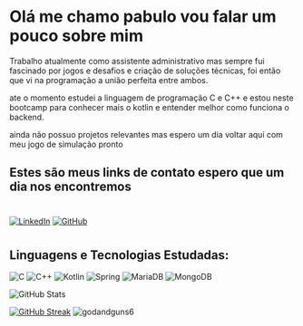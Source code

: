 # **Olá me chamo pabulo vou falar um pouco sobre mim**

 Trabalho atualmente como assistente administrativo mas sempre fui fascinado por jogos e desafios e criação de soluções técnicas, foi então que vi na programação a união perfeita entre ambos.

 ate o momento estudei a linguagem de programação C e C++ e estou neste bootcamp para conhecer mais o kotlin e entender melhor como funciona o backend.

ainda não possuo projetos relevantes mas espero um dia voltar aqui com meu jogo de simulação pronto




## Estes são meus links de contato espero que um dia nos encontremos

#

[![LinkedIn](https://img.shields.io/badge/LinkedIn-0077B5?style=for-the-badge&logo=linkedin&logoColor=white)](https://www.linkedin.com/in/pabulo-melo-de-oliveira-1430a3269)
[![GitHub](https://img.shields.io/badge/GitHub-100000?style=for-the-badge&logo=github&logoColor=white)](https://github.com/PabuloMelo)

#

## Linguagens e Tecnologias Estudadas:

![C](https://img.shields.io/badge/C-00599C?style=for-the-badge&logo=c&logoColor=white)
![C++](https://img.shields.io/badge/C%2B%2B-00599C?style=for-the-badge&logo=c%2B%2B&logoColor=white)
![Kotlin](https://img.shields.io/badge/Kotlin-0095D5?&style=for-the-badge&logo=kotlin&logoColor=white)
![Spring](https://img.shields.io/badge/spring-%236DB33F.svg?style=for-the-badge&logo=spring&logoColor=white)
![MariaDB](https://img.shields.io/badge/MariaDB-003545?style=for-the-badge&logo=mariadb&logoColor=white)
![MongoDB](https://img.shields.io/badge/MongoDB-%234ea94b.svg?style=for-the-badge&logo=mongodb&logoColor=white)












![GitHub Stats](https://github-readme-stats.vercel.app/api?username=PabuloMelo&theme=transparent&bg_color=000&border_color=30A3DC&show_icons=true&icon_color=30A3DC&title_color=E94D5F&text_color=FFF)

[![GitHub Streak](https://streak-stats.demolab.com/?user=PabuloMelo&theme=bear&background=000&border=30A3DC&dates=FFF)](https://git.io/streak-stats)
![godandguns6](https://github.com/PabuloMelo/dio-lab-open-source/assets/148504144/adf800a0-6813-452d-a148-7802319a2998)

